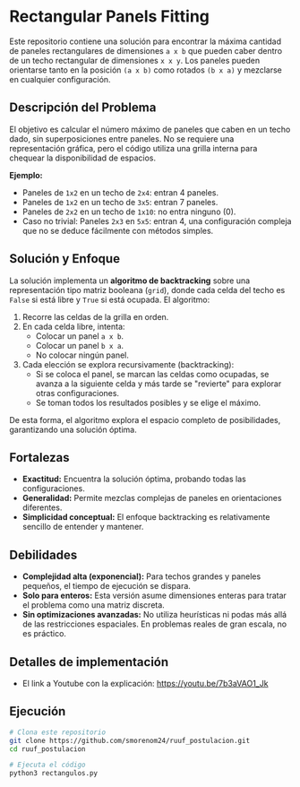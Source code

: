 # Rectangular Panels Fitting

Este repositorio contiene una solución para encontrar la máxima cantidad de paneles rectangulares de dimensiones `a x b` que pueden caber dentro de un techo rectangular de dimensiones `x x y`. Los paneles pueden orientarse tanto en la posición `(a x b)` como rotados `(b x a)` y mezclarse en cualquier configuración.

## Descripción del Problema

El objetivo es calcular el número máximo de paneles que caben en un techo dado, sin superposiciones entre paneles. No se requiere una representación gráfica, pero el código utiliza una grilla interna para chequear la disponibilidad de espacios.

**Ejemplo:**

- Paneles de `1x2` en un techo de `2x4`: entran 4 paneles.
- Paneles de `1x2` en un techo de `3x5`: entran 7 paneles.
- Paneles de `2x2` en un techo de `1x10`: no entra ninguno (0).
- Caso no trivial: Paneles `2x3` en `5x5`: entran 4, una configuración compleja que no se deduce fácilmente con métodos simples.

## Solución y Enfoque

La solución implementa un **algoritmo de backtracking** sobre una representación tipo matriz booleana (`grid`), donde cada celda del techo es `False` si está libre y `True` si está ocupada. El algoritmo:

1. Recorre las celdas de la grilla en orden.
2. En cada celda libre, intenta:
   - Colocar un panel `a x b`.
   - Colocar un panel `b x a`.
   - No colocar ningún panel.
3. Cada elección se explora recursivamente (backtracking):
   - Si se coloca el panel, se marcan las celdas como ocupadas, se avanza a la siguiente celda y más tarde se "revierte" para explorar otras configuraciones.
   - Se toman todos los resultados posibles y se elige el máximo.

De esta forma, el algoritmo explora el espacio completo de posibilidades, garantizando una solución óptima.

## Fortalezas

- **Exactitud:** Encuentra la solución óptima, probando todas las configuraciones.
- **Generalidad:** Permite mezclas complejas de paneles en orientaciones diferentes.
- **Simplicidad conceptual:** El enfoque backtracking es relativamente sencillo de entender y mantener.

## Debilidades

- **Complejidad alta (exponencial):** Para techos grandes y paneles pequeños, el tiempo de ejecución se dispara.  
- **Solo para enteros:** Esta versión asume dimensiones enteras para tratar el problema como una matriz discreta.  
- **Sin optimizaciones avanzadas:** No utiliza heurísticas ni podas más allá de las restricciones espaciales. En problemas reales de gran escala, no es práctico.

## Detalles de implementación

- El link a Youtube con la explicación: https://youtu.be/7b3aVAO1_Jk


## Ejecución

```bash
# Clona este repositorio
git clone https://github.com/smorenom24/ruuf_postulacion.git
cd ruuf_postulacion

# Ejecuta el código
python3 rectangulos.py
